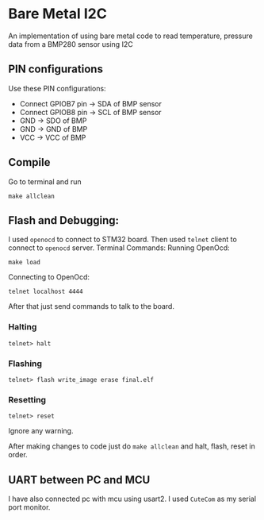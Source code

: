 # Bare Metal I2C
An implementation of using bare metal code to read temperature, pressure data from a BMP280 sensor using I2C

## PIN configurations
Use these PIN configurations:
- Connect GPIOB7 pin -> SDA of BMP sensor
- Connect GPIOB8 pin -> SCL of BMP sensor
- GND -> SDO of BMP
- GND -> GND of BMP
- VCC -> VCC of BMP

## Compile

Go to terminal and run
```
make allclean
```

## Flash and Debugging:
I used `openocd` to connect to STM32 board. Then used `telnet` client to connect to `openocd` server.
Terminal Commands:
Running OpenOcd:
```
make load
```
Connecting to OpenOcd:
```
telnet localhost 4444
```

After that just send commands to talk to the board.

### Halting
```
telnet> halt
```
### Flashing
```
telnet> flash write_image erase final.elf
```
### Resetting
```
telnet> reset
```

Ignore any warning.

After making changes to code just do `make allclean` and halt, flash, reset in order.

## UART between PC and MCU
I have also connected pc with mcu using usart2. I used `CuteCom` as my serial port monitor. 
